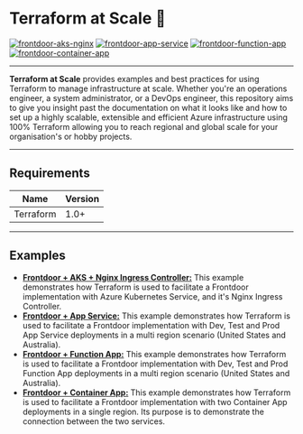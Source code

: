 # Terraform at Scale 🚀

[![frontdoor-aks-nginx](https://github.com/kashw2/Terraform-at-Scale/actions/workflows/frontdoor-aks-nginx.yml/badge.svg)](https://github.com/kashw2/Terraform-at-Scale/actions/workflows/frontdoor-aks-nginx.yml)
[![frontdoor-app-service](https://github.com/kashw2/Terraform-at-Scale/actions/workflows/frontdoor-app-service.yml/badge.svg)](https://github.com/kashw2/Terraform-at-Scale/actions/workflows/frontdoor-app-service.yml)
[![frontdoor-function-app](https://github.com/kashw2/Terraform-at-Scale/actions/workflows/frontdoor-function-app.yml/badge.svg)](https://github.com/kashw2/Terraform-at-Scale/actions/workflows/frontdoor-function-app.yml)
[![frontdoor-container-app](https://github.com/kashw2/Terraform-at-Scale/actions/workflows/frontdoor-container-app.yml/badge.svg)](https://github.com/kashw2/Terraform-at-Scale/actions/workflows/frontdoor-container-app.yml)

---

**Terraform at Scale** provides examples and best practices for using Terraform to manage infrastructure at scale.
Whether you're an operations engineer, a system administrator, or a DevOps engineer, this repository aims to give you
insight past the documentation on what it looks like and how to set up a highly scalable, extensible and efficient Azure
infrastructure using 100% Terraform allowing you to reach regional and global scale for your organisation's or hobby
projects.

---

## Requirements

| Name      | Version |
|-----------|---------|
| Terraform | 1.0+    |

---

## Examples

- [**Frontdoor + AKS + Nginx Ingress Controller:**](./frontdoor-aks-nginx) This example demonstrates how Terraform is
  used to facilitate a Frontdoor implementation with Azure Kubernetes Service, and it's Nginx Ingress Controller.
- [**Frontdoor + App Service:**](./frontdoor-app-service) This example demonstrates how Terraform is used to facilitate
  a Frontdoor implementation with Dev, Test and Prod App Service deployments in a multi region scenario (United States
  and Australia).
- [**Frontdoor + Function App:**](./frontdoor-function-app) This example demonstrates how Terraform is used to facilitate
  a Frontdoor implementation with Dev, Test and Prod Function App deployments in a multi region scenario (United States
  and Australia).
- [**Frontdoor + Container App:**](./frontdoor-container-app) This example demonstrates how Terraform is used to
  facilitate a Frontdoor implementation with two Container App deployments in a single region. Its purpose is to
  demonstrate the connection between the two services.